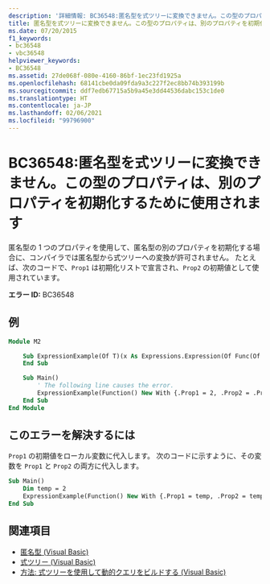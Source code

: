 ```yaml
---
description: '詳細情報: BC36548:匿名型を式ツリーに変換できません。この型のプロパティは、別のプロパティを初期化するために使用されます'
title: 匿名型を式ツリーに変換できません。この型のプロパティは、別のプロパティを初期化するために使用されます
ms.date: 07/20/2015
f1_keywords:
- bc36548
- vbc36548
helpviewer_keywords:
- BC36548
ms.assetid: 27de068f-080e-4160-86bf-1ec23fd1925a
ms.openlocfilehash: 68141cbe0da09fda9a3c227f2ec8bb74b393199b
ms.sourcegitcommit: ddf7edb67715a5b9a45e3dd44536dabc153c1de0
ms.translationtype: HT
ms.contentlocale: ja-JP
ms.lasthandoff: 02/06/2021
ms.locfileid: "99796900"
---
```

# <a name="bc36548-cannot-convert-anonymous-type-to-an-expression-tree-because-a-property-of-the-type-is-used-to-initialize-another-property"></a>BC36548:匿名型を式ツリーに変換できません。この型のプロパティは、別のプロパティを初期化するために使用されます

匿名型の 1 つのプロパティを使用して、匿名型の別のプロパティを初期化する場合に、コンパイラでは匿名型から式ツリーへの変換が許可されません。 たとえば、次のコードで、`Prop1` は初期化リストで宣言され、`Prop2` の初期値として使用されています。

**エラー ID:** BC36548

## <a name="example"></a>例

```vb
Module M2

    Sub ExpressionExample(Of T)(x As Expressions.Expression(Of Func(Of T)))
    End Sub

    Sub Main()
        ' The following line causes the error.
        ExpressionExample(Function() New With {.Prop1 = 2, .Prop2 = .Prop1})
    End Sub
End Module
```

## <a name="to-correct-this-error"></a>このエラーを解決するには

`Prop1` の初期値をローカル変数に代入します。 次のコードに示すように、その変数を `Prop1` と `Prop2` の両方に代入します。

```vb
Sub Main()
    Dim temp = 2
    ExpressionExample(Function() New With {.Prop1 = temp, .Prop2 = temp})
End Sub
```

## <a name="see-also"></a>関連項目

- [匿名型 (Visual Basic)](../../programming-guide/language-features/objects-and-classes/anonymous-types.md)
- [式ツリー (Visual Basic)](../../programming-guide/concepts/expression-trees/index.md)
- [方法: 式ツリーを使用して動的クエリをビルドする (Visual Basic)](../../programming-guide/concepts/expression-trees/how-to-use-expression-trees-to-build-dynamic-queries.md)

